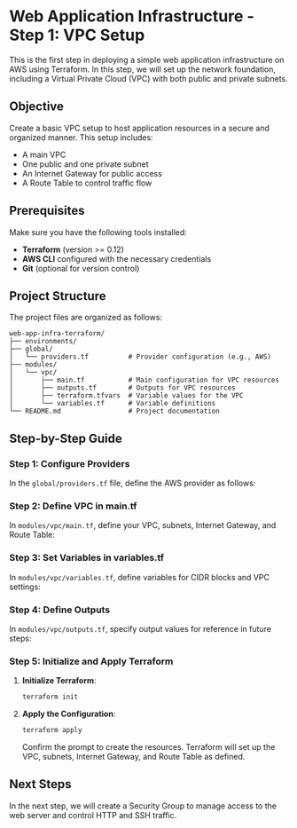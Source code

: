 
# Web Application Infrastructure - Step 1: VPC Setup

This is the first step in deploying a simple web application infrastructure on AWS using Terraform. In this step, we will set up the network foundation, including a Virtual Private Cloud (VPC) with both public and private subnets.

## Objective

Create a basic VPC setup to host application resources in a secure and organized manner. This setup includes:
- A main VPC
- One public and one private subnet
- An Internet Gateway for public access
- A Route Table to control traffic flow

## Prerequisites

Make sure you have the following tools installed:
- **Terraform** (version >= 0.12)
- **AWS CLI** configured with the necessary credentials
- **Git** (optional for version control)

## Project Structure

The project files are organized as follows:

```
web-app-infra-terraform/
├── environments/
├── global/
│   └── providers.tf          # Provider configuration (e.g., AWS)
├── modules/
│   └── vpc/
│       ├── main.tf           # Main configuration for VPC resources
│       ├── outputs.tf        # Outputs for VPC resources
│       ├── terraform.tfvars  # Variable values for the VPC
│       └── variables.tf      # Variable definitions
└── README.md                 # Project documentation
```

## Step-by-Step Guide

### Step 1: Configure Providers

In the `global/providers.tf` file, define the AWS provider as follows:

### Step 2: Define VPC in main.tf

In `modules/vpc/main.tf`, define your VPC, subnets, Internet Gateway, and Route Table:

### Step 3: Set Variables in variables.tf

In `modules/vpc/variables.tf`, define variables for CIDR blocks and VPC settings:

### Step 4: Define Outputs

In `modules/vpc/outputs.tf`, specify output values for reference in future steps:

### Step 5: Initialize and Apply Terraform

1. **Initialize Terraform**:
   ```bash
   terraform init
   ```

2. **Apply the Configuration**:
   ```bash
   terraform apply
   ```

   Confirm the prompt to create the resources. Terraform will set up the VPC, subnets, Internet Gateway, and Route Table as defined.

## Next Steps

In the next step, we will create a Security Group to manage access to the web server and control HTTP and SSH traffic.
